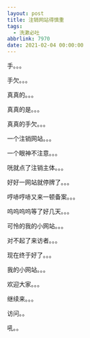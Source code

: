 ```yaml
---
layout: post
title: 注销网站得慎重
tags:
  - 洗漱必吐
abbrlink: 7970
date: 2021-02-04 00:00:00
---
```


手。。。

手欠。。。

真真的。。。

真真的是。。。

真真的手欠。。。

一个注销网站。。。

一个眼神不注意。。。

咣就点了注销主体。。。

好好一网站就停牌了。。。

哼哧哼哧又来一顿备案。。。

呜呜呜呜等了好几天。。。

可怜的我的小网站。。。

对不起了来访者。。。

现在终于好了。。。

我的小网站。。。

欢迎大家。。。

继续来。。。

访问。。

吼。。

